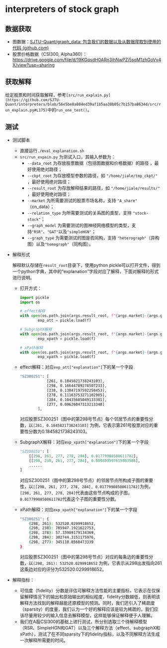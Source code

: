 # interpreters of stock graph

## 数据获取

- 图数据：[SJTU-Quant/graph_data: 包含我们的数据以及从数据爬取到使用的代码 (github.com)](https://github.com/SJTU-Quant/graph_data)
- 股票价格数据（CSI300, Alpha360）：https://drive.google.com/file/d/19KGqsdH0ARn3ihNwPZj5sqM1zhGoVv4X/view?usp=sharing

## 获取解释
给定股票和时间获取解释，参考`[src/run_explain.py](https://github.com/SJTU-Quant/interpreters/blob/56e5be8a804ed39af1b5aa38b05c7b157ba8634d/src/run_explain.py#L175)`中的`run_one_test()`。

## 测试
- 测试脚本
	- 直接运行`./eval_explanation.sh`
	- `src/run_expain.py` 为测试入口，其输入参数为：
	    - `--data_root` 为存放股票数据（包括图数据和价格数据）的路径 ，最好使用绝对路径；
	    - `--ckpt_root` 为存放模型参数的路径，如 `"/home/jiale/tmp_ckpt/"` ，最好使用绝对路径；
	    - `--result_root` 为存放解释结果的路径，如 `"/home/jiale/results/"` ，最好使用绝对路径；
	    - `--market` 为所需要测试的股票市场名称，支持 `"A_share"` （cn_data）；
	    - `--relation_type` 为所需要测试的关系图的类型，支持 `"stock-stock"`；
	    - `--graph_model` 为需要测试的图神经网络模型的类型，支持`"RSR"`、`"GAT"`以及`"simpleHGN"`；
	    - `--graph_type` 为需要测试的图是否同构，支持 `"heterograph"`（异构图）以及`"homograph"`（同构图）。

- 解释形式
  
    解释默认存储在`result_root`目录下，使用python pickle可以打开文件，得到一个python字典，其中的“explanation”字段对应了解释，下面对解释的形式进行说明。
    
    - 打开方式：
      
        ```python
        import pickle
        import os
        
        # effect解释
        with open(os.path.join(args.result_root, f"{args.market}-{args.graph_model}-{args.graph_type}-att-explanation"), 'rb') as f:
        		exp_att = pickle.load(f)
        
        # SubgraphX解释
        with open(os.path.join(args.result_root, f"{args.market}-{args.graph_model}-{args.graph_type}-subgraphx-explanation"), 'rb') as f:
        		exp_xpath = pickle.load(f)
        
        # xPath解释
        with open(os.path.join(args.result_root, f"{args.market}-{args.graph_model}-{args.graph_type}-xpath-explanation"), 'rb') as f:
        		exp_xpath = pickle.load(f)
        ```
        
    - effect解释：对应`exp_att["explanation"]`下的某一个字段
      
        ```bash
        "SZ300251": [
        			[261, 0.1845821738243103],
        			[298, 0.16644789278507233],
        			[238, 0.13847197592258453],
        			[278, 0.11163753271102905],
        			[284, 0.10435605049133301],
        			[277, 0.09626047313213348]
        		],
        ```
        
        对应股票SZ300251（图中的第298号节点）每个邻居节点的重要性分数，以`[261, 0.1845821738243103]` 为例，它表示第261号股票对应的重要性分数为0.1845821738243103。
        
    - SubgraphX解释：对应`exp_xpath["explanation"]`下的某一个字段
      
        ```python
        "SZ300251": [
        	[[298, 261, 277, 278, 284], 0.01779908500611782],
        	[[298, 238, 261, 277, 284], 0.009899597615003586],
        	......
        ]
        ```
        
        对应SZ300251（图中的第298号节点）的邻居节点所构成子图的重要性，以`[[298, 261, 277, 278, 284], 0.01779908500611782]`为例，`[298, 261, 277, 278, 284]`代表由这些节点构成的子图，`0.01779908500611782`代表这个子图的重要性分数。
        
    - xPath解释：对应`exp_xpath["explanation"]`下的某一个字段
      
        ```bash
        "SZ300251": {
        	(298, 261): 532520.0299918652,
        	(298, 238): 785947.1921622753,
        	(298, 278): 57.33989179134369,
        	(298, 284): 302744.3151175976,
        	(298, 277): 345110.0568473339
        }
        ```
        
        对应股票SZ300251（图中的第298号节点）对应的每条边的重要性分数，以`(298, 261): 532520.0299918652` 为例，它表示从298出发指向261这条边对应的评分为532520.0299918652。
    
- 解释指标：
    - 可信度（fidelity）分数是评估可解释方法性能的主要指标，它表示在仅保留解释情况下的输出和原始输出的相似程度，fidelity分数越低，则表明该解释方法找到的解释越能还原模型的预测。同时，我们还引入了稀疏度（sparsity）的度量，我们认为一个好的解释应该是较为稀疏的，我们应该尽量用较少的输入信息去解释模型，这样能够保证解释便于人理解。
    - 我们在A股CSI300的基础上进行测试，所分别选取三个待解释模型（RSR、SimpleHGN和GAT）以及三个解释方法（effect、subgraphX和xPath），测试了在不同sparsity下的fidelity指标，以及不同解释方法生成一次解释所需要的时间。

